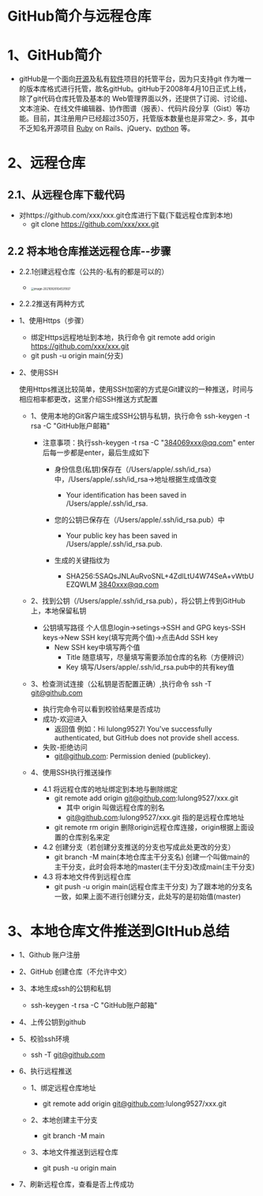 # GitHub简介与远程仓库

# 1、GitHub简介

+  gitHub是一个面向[开源](https://link.jianshu.com?t=https%3A%2F%2Fbaike.baidu.com%2Fitem%2F%25E5%25BC%2580%25E6%25BA%2590%2F20720669)及私有[软件](https://link.jianshu.com?t=https%3A%2F%2Fbaike.baidu.com%2Fitem%2F%25E8%25BD%25AF%25E4%25BB%25B6%2F12053)项目的托管平台，因为只支持git 作为唯一的版本库格式进行托管，故名gitHub。gitHub于2008年4月10日正式上线，除了git代码仓库托管及基本的 Web管理界面以外，还提供了订阅、讨论组、文本渲染、在线文件编辑器、协作图谱（报表）、代码片段分享（Gist）等功能。目前，其注册用户已经超过350万，托管版本数量也是非常之>. 多，其中不乏知名开源项目 [Ruby](https://link.jianshu.com?t=https%3A%2F%2Fbaike.baidu.com%2Fitem%2FRuby%2F11419) on Rails、jQuery、[python](https://link.jianshu.com?t=https%3A%2F%2Fbaike.baidu.com%2Fitem%2Fpython%2F407313) 等。

# 2、远程仓库

## 2.1、从远程仓库下载代码

+ 对https://github.com/xxx/xxx.git仓库进行下载(下载远程仓库到本地)
  + git clone https://github.com/xxx/xxx.git

## 2.2 将本地仓库推送远程仓库--步骤

+ 2.2.1创建远程仓库（公共的-私有的都是可以的）
  + <img src="/Users/apple/Library/Application Support/typora-user-images/image-20210926104531937.png" alt="image-20210926104531937" style="zoom:40%;" />

+  2.2.2推送有两种方式

  + 1、使用Https（步骤）

    + 绑定Https远程地址到本地，执行命令 git remote add origin https://github.com/xxx/xxx.git
    + git push -u origin main(分支)

  + 2、使用SSH

    使用Https推送比较简单，使用SSH加密的方式是Git建议的一种推送，时间与相应相率都更改，这里介绍SSH推送方式配置

    + 1、使用本地的Git客户端生成SSH公钥与私钥，执行命令 ssh-keygen -t rsa -C "GitHub账户邮箱"

      + 注意事项：执行ssh-keygen -t rsa -C "384069xxx@qq.com" enter后每一步都是enter，最后生成如下

        + 身份信息(私钥)保存在（/Users/apple/.ssh/id_rsa）中，/Users/apple/.ssh/id_rsa->地址根据生成值改变
          + Your identification has been saved in /Users/apple/.ssh/id_rsa.   

        + 您的公钥已保存在（/Users/apple/.ssh/id_rsa.pub）中
          + Your public key has been saved in /Users/apple/.ssh/id_rsa.pub.

        + 生成的关键指纹为
          + SHA256:5SAQsJNLAuRvoSNL+4ZdlLtU4W74SeA+vWtbUEZQWLM 3840xxx@qq.com

    + 2、找到公钥（/Users/apple/.ssh/id_rsa.pub），将公钥上传到GitHub上，本地保留私钥

      + 公钥填写路径 个人信息login->setings->SSH and GPG keys-SSH keys->New SSH key(填写完两个值)->点击Add SSH key
        + New SSH key中填写两个值
          + Title 随意填写，尽量填写需要添加仓库的名称（方便辨识）
          + Key 填写/Users/apple/.ssh/id_rsa.pub中的共有key值

    + 3、检查测试连接（公私钥是否配置正确）,执行命令 ssh -T git@github.com

      + 执行完命令可以看到校验结果是否成功
      + 成功-欢迎进入
        + 返回值 例如：Hi lulong9527! You've successfully authenticated, but GitHub does not provide shell access.
      + 失败-拒绝访问
        + git@github.com: Permission denied (publickey).

    + 4、使用SSH执行推送操作

      + 4.1 将远程仓库的地址绑定到本地与删除绑定
        + git remote add origin git@github.com:lulong9527/xxx.git
          + 其中 origin 叫做远程仓库的别名
          + git@github.com:lulong9527/xxx.git   指的是远程仓库地址
        +  git remote rm origin   删除origin远程仓库连接，origin根据上面设置的仓库别名来定
      + 4.2 创建分支（若创建分支推送的分支也写成此处更改的分支）
        + git branch -M main(本地仓库主干分支名)   创建一个叫做main的主干分支，此时会将本地的master(主干分支)改成main(主干分支)
      + 4.3 将本地文件传到远程仓库
        + git push -u origin main(远程仓库主干分支)   为了跟本地的分支名一致，如果上面不进行创建分支，此处写的是初始值(master)

# 3、本地仓库文件推送到GItHub总结

+ 1、Github 账户注册 

+ 2、GitHub 创建仓库（不允许中文）
+ 3、本地生成ssh的公钥和私钥
  +  ssh-keygen -t rsa -C "GitHub账户邮箱"

+ 4、上传公钥到github
+ 5、校验ssh环境
  + ssh -T git@github.com

+ 6、执行远程推送

  + 1、绑定远程仓库地址
    + git remote add origin git@github.com:lulong9527/xxx.git
  + 2、本地创建主干分支
    + git branch -M main

  + 3、本地文件推送到远程仓库
    + git push -u origin main

+ 7、刷新远程仓库，查看是否上传成功
